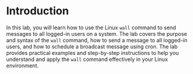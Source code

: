 # Introduction

In this lab, you will learn how to use the Linux `wall` command to send messages to all logged-in users on a system. The lab covers the purpose and syntax of the `wall` command, how to send a message to all logged-in users, and how to schedule a broadcast message using cron. The lab provides practical examples and step-by-step instructions to help you understand and apply the `wall` command effectively in your Linux environment.
